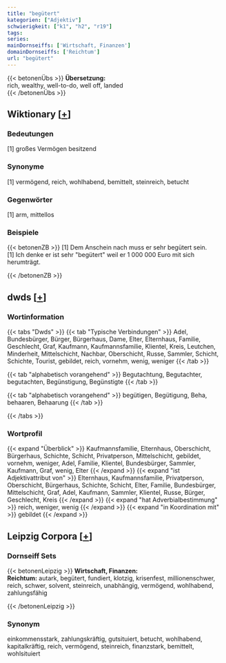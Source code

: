 ```yaml
---
title: "begütert"
kategorien: ["Adjektiv"]
schwierigkeit: ["k1", "h2", "r19"]
tags:
series:
mainDornseiffs: ['Wirtschaft, Finanzen']
domainDornseiffs: ['Reichtum']
url: "begütert"
---
```


{{< betonenÜbs >}}
**Übersetzung:**  
rich, wealthy, well-to-do, well off, landed  
{{< /betonenÜbs >}}

## Wiktionary [[+](https://de.wiktionary.org/wiki/begütert)]

### Bedeutungen
[1] großes Vermögen besitzend  

### Synonyme
[1] vermögend, reich, wohlhabend, bemittelt, steinreich, betucht  

### Gegenwörter
[1] arm, mittellos  

### Beispiele
{{< betonenZB >}}
[1] Dem Anschein nach muss er sehr begütert sein.  
[1] Ich denke er ist sehr "begütert" weil er 1 000 000 Euro mit sich herumträgt.  

{{< /betonenZB >}}


## dwds [[+](https://www.dwds.de/wb/begütert)]

### Wortinformation
{{< tabs "Dwds" >}}
{{< tab "Typische Verbindungen" >}}
Adel, Bundesbürger, Bürger, Bürgerhaus, Dame, Elter, Elternhaus, Familie, Geschlecht, Graf, Kaufmann, Kaufmannsfamilie, Klientel, Kreis, Leutchen, Minderheit, Mittelschicht, Nachbar, Oberschicht, Russe, Sammler, Schicht, Schichte, Tourist, gebildet, reich, vornehm, wenig, weniger
{{< /tab >}}

{{< tab "alphabetisch vorangehend" >}}
Begutachtung, Begutachter, begutachten, Begünstigung, Begünstigte
{{< /tab >}}

{{< tab "alphabetisch vorangehend" >}}
begütigen, Begütigung, Beha, behaaren, Behaarung
{{< /tab >}}

{{< /tabs >}}

### Wortprofil
{{< expand "Überblick" >}} Kaufmannsfamilie, Elternhaus, Oberschicht, Bürgerhaus, Schichte, Schicht, Privatperson, Mittelschicht, gebildet, vornehm, weniger, Adel, Familie, Klientel, Bundesbürger, Sammler, Kaufmann, Graf, wenig, Elter {{< /expand >}}
{{< expand "ist Adjektivattribut von" >}} Elternhaus, Kaufmannsfamilie, Privatperson, Oberschicht, Bürgerhaus, Schichte, Schicht, Elter, Familie, Bundesbürger, Mittelschicht, Graf, Adel, Kaufmann, Sammler, Klientel, Russe, Bürger, Geschlecht, Kreis {{< /expand >}}
{{< expand "hat Adverbialbestimmung" >}} reich, weniger, wenig {{< /expand >}}
{{< expand "in Koordination mit" >}} gebildet {{< /expand >}}

## Leipzig Corpora [[+](https://corpora.uni-leipzig.de/en/res?word=begütert&corpusId=deu_newscrawl-public_2018)]

### Dornseiff Sets
{{< betonenLeipzig >}}
**Wirtschaft, Finanzen:**  
**Reichtum:** autark, begütert, fundiert, klotzig, krisenfest, millionenschwer, reich, schwer, solvent, steinreich, unabhängig, vermögend, wohlhabend, zahlungsfähig  

{{< /betonenLeipzig >}}

### Synonym
einkommensstark, zahlungskräftig, gutsituiert, betucht, wohlhabend, kapitalkräftig, reich, vermögend, steinreich, finanzstark, bemittelt, wohlsituiert

